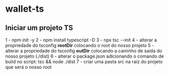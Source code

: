 # wallet-ts

## Iniciar um projeto TS

1 - npm init -y
2 - npm install typescript -D
3 - npx tsc --init
4 - alterar a propriedade do tsconfig **rootDir** colocando o root do nosso projeto
5 - alterar a propriedade do tsconfig **outDir** colocando a caminho de saida do nosso projeto (./dist)
6 - alterar o package.json adicionando o comando de build no script: tsc && node ./dist
7 - criar uma pasta src na raiz do projeto que será o nosso root
